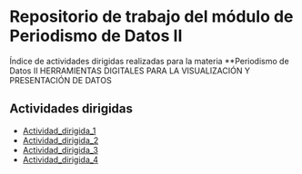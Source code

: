 # Repositorio de trabajo del módulo de Periodismo de Datos II

Índice de actividades dirigidas realizadas para la materia **Periodismo de Datos II HERRAMIENTAS DIGITALES PARA LA VISUALIZACIÓN Y PRESENTACIÓN DE DATOS


## Actividades  dirigidas

- [Actividad_dirigida_1](ad1.md)
- [Actividad_dirigida_2](ad2.md)
- [Actividad_dirigida_3](ad3.md)
- [Actividad_dirigida_4](ad4.md)
